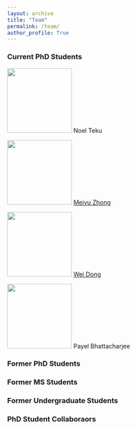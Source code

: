 ```yaml
---
layout: archive
title: "Team"
permalink: /team/
author_profile: True
---
```


### Current PhD Students

<img src="{{site.url}}/images/students/noel.PNG" width="150px"> Noel Teku

<img src="{{site.url}}/images/students/meiyu.jpeg" width="150px"> <a href="https://meiyuzhong.github.io/">Meiyu Zhong</a> 

<img src="{{site.url}}/images/students/fengwei.jpg" width="150px"> <a href="https://sites.google.com/arizona.edu/fengweitian/home">Wei Dong</a>

<img src="{{site.url}}/images/students/payel.heic" width="150px"> Payel Bhattacharjee


### Former PhD Students

### Former MS Students

### Former Undergraduate Students

### PhD Student Collaboraors
